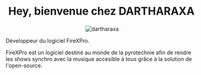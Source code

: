 <h1 align='center'>Hey, bienvenue chez DARTHARAXA </h1>

<p align='center'>&nbsp;<img align="center" src="https://github-readme-stats.vercel.app/api?username=DARTHARAXA&&show_icons=true&locale=fr" alt="dartharaxa" /></p>

Développeur du logiciel FireXPro.

FireXPro est un logiciel destiné au monde de la pyrotechnie afin de rendre les shows synchro avec la musique accesible à tous grâce à la solution de l'open-source.
